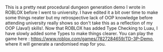 This is a pretty neat procedural dungeon generation demo I wrote in ROBLOX before I went to university. I have edited it a bit over time to make some things neater but my retrospective lack of OOP knowledge before attending university really shows so don't take this as a reflection of my OOP (Java!) skills!.
Now that ROBLOX has added Type Checking to Luau, I have slowly added some Types to make things clearer. 
You can play the game here : https://www.roblox.com/games/7827284659/TD-3P-Demo, where it will generate a randomised map for you.
